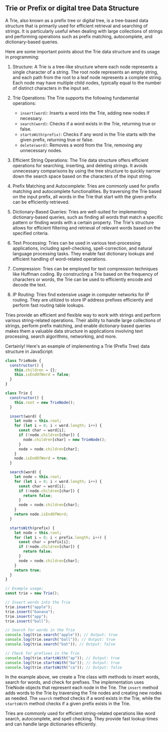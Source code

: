 ## Trie or Prefix or digital tree Data Structure

A Trie, also known as a prefix tree or digital tree, is a tree-based data structure that is primarily used for efficient retrieval and searching of strings. It is particularly useful when dealing with large collections of strings and performing operations such as prefix matching, autocomplete, and dictionary-based queries.

Here are some important points about the Trie data structure and its usage in programming:

1. Structure: A Trie is a tree-like structure where each node represents a single character of a string. The root node represents an empty string, and each path from the root to a leaf node represents a complete string. Each node may have multiple child nodes, typically equal to the number of distinct characters in the input set.

2. Trie Operations: The Trie supports the following fundamental operations:

   - `insert(word)`: Inserts a word into the Trie, adding new nodes if necessary.
   - `search(word)`: Checks if a word exists in the Trie, returning true or false.
   - `startsWith(prefix)`: Checks if any word in the Trie starts with the given prefix, returning true or false.
   - `delete(word)`: Removes a word from the Trie, removing any unnecessary nodes.

3. Efficient String Operations: The Trie data structure offers efficient operations for searching, inserting, and deleting strings. It avoids unnecessary comparisons by using the tree structure to quickly narrow down the search space based on the characters of the input string.

4. Prefix Matching and Autocomplete: Tries are commonly used for prefix matching and autocomplete functionalities. By traversing the Trie based on the input prefix, all words in the Trie that start with the given prefix can be efficiently retrieved.

5. Dictionary-Based Queries: Tries are well-suited for implementing dictionary-based queries, such as finding all words that match a specific pattern or finding words with a certain property. The Trie's structure allows for efficient filtering and retrieval of relevant words based on the specified criteria.

6. Text Processing: Tries can be used in various text-processing applications, including spell-checking, spell-correction, and natural language processing tasks. They enable fast dictionary lookups and efficient handling of word-related operations.

7. Compression: Tries can be employed for text compression techniques like Huffman coding. By constructing a Trie based on the frequency of characters or words, the Trie can be used to efficiently encode and decode the text.

8. IP Routing: Tries find extensive usage in computer networks for IP routing. They are utilized to store IP address prefixes efficiently and perform fast routing table lookups.

Tries provide an efficient and flexible way to work with strings and perform various string-related operations. Their ability to handle large collections of strings, perform prefix matching, and enable dictionary-based queries makes them a valuable data structure in applications involving text processing, search algorithms, networking, and more.

Certainly! Here's an example of implementing a Trie (Prefix Tree) data structure in JavaScript:

```javascript
class TrieNode {
  constructor() {
    this.children = {};
    this.isEndOfWord = false;
  }
}

class Trie {
  constructor() {
    this.root = new TrieNode();
  }

  insert(word) {
    let node = this.root;
    for (let i = 0; i < word.length; i++) {
      const char = word[i];
      if (!node.children[char]) {
        node.children[char] = new TrieNode();
      }
      node = node.children[char];
    }
    node.isEndOfWord = true;
  }

  search(word) {
    let node = this.root;
    for (let i = 0; i < word.length; i++) {
      const char = word[i];
      if (!node.children[char]) {
        return false;
      }
      node = node.children[char];
    }
    return node.isEndOfWord;
  }

  startsWith(prefix) {
    let node = this.root;
    for (let i = 0; i < prefix.length; i++) {
      const char = prefix[i];
      if (!node.children[char]) {
        return false;
      }
      node = node.children[char];
    }
    return true;
  }
}

// Example usage:
const trie = new Trie();

// Insert words into the Trie
trie.insert("apple");
trie.insert("banana");
trie.insert("app");
trie.insert("ball");

// Search for words in the Trie
console.log(trie.search("apple")); // Output: true
console.log(trie.search("ball")); // Output: true
console.log(trie.search("bat")); // Output: false

// Check for prefixes in the Trie
console.log(trie.startsWith("ap")); // Output: true
console.log(trie.startsWith("ba")); // Output: true
console.log(trie.startsWith("ca")); // Output: false
```

In the example above, we create a Trie class with methods to insert words, search for words, and check for prefixes. The implementation uses TrieNode objects that represent each node in the Trie. The `insert` method adds words to the Trie by traversing the Trie nodes and creating new nodes as needed. The `search` method checks if a word exists in the Trie, while the `startsWith` method checks if a given prefix exists in the Trie.

Tries are commonly used for efficient string-related operations like word search, autocomplete, and spell checking. They provide fast lookup times and can handle large dictionaries efficiently.
